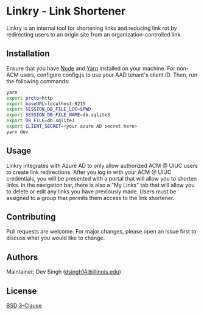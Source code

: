 # Linkry - Link Shortener

Linkry is an internal tool for shortening links and reducing link rot by redirecting users to an origin site from an organization-controlled link.

## Installation

Ensure that you have [Node](https://nodejs.org/en/) and [Yarn](https://yarnpkg.com/) installed on your machine. For non-ACM users, configure config.js to use your AAD tenant's client ID.
Then, run the following commands:
```bash
yarn
export proto=http
export baseURL=localhost:9215
export SESSION_DB_FILE_LOC=$PWD
export SESSION_DB_FILE_NAME=db.sqlite3 
export DB_FILE=db.sqlite3
export CLIENT_SECRET=<your azure AD secret here>
yarn dev
```

## Usage

Linkry integrates with Azure AD to only allow authorized ACM @ UIUC users to create link redirections. After you log in with your ACM @ UIUC credentials, you will be presented with a portal that will allow you to shorten links. In the navigation bar, there is also a "My Links" tab that will allow you to delete or edit any links you have previously made. Users must be assigned to a group that permits them access to the link shortener.

## Contributing
Pull requests are welcome. For major changes, please open an issue first to discuss what you would like to change.

## Authors
Maintainer: Dev Singh (<dsingh14@illinois.edu>)

## License
[BSD 3-Clause](https://raw.githubusercontent.com/acm-uiuc/linkry/master/LICENSE)
